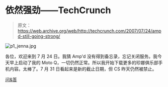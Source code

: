 # 依然强劲——TechCrunch

> 原文：<https://web.archive.org/web/http://techcrunch.com/2007/07/24/ampd-still-going-strong/>

![p1_jenna.jpg](img/c4ca84b99d3f42fca9b0c5f014f858e8.png)

各位，欢迎来到 7 月 24 日。我猜 Amp'd 没有得到备忘录，忘记关闭服务。我今天早上启动了我的 Moto Q，一切仍然正常。所以我开始下载更多的珍娜俱乐部手机内容。太棒了。7 月 31 日看起来是新的截止日期，但 CS 昨天仍然被禁止。

[问&答](https://web.archive.org/web/20201125145646/http://promotions.ampd.com/q_and_a/)